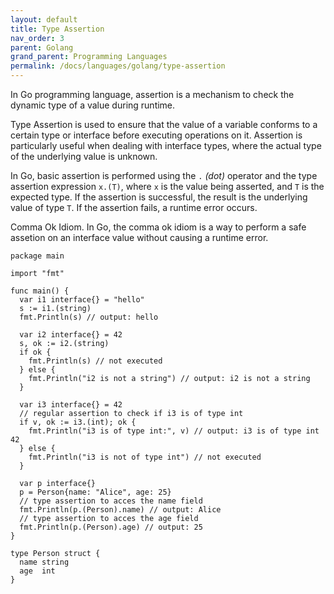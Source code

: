 ```yaml
---
layout: default
title: Type Assertion
nav_order: 3
parent: Golang
grand_parent: Programming Languages
permalink: /docs/languages/golang/type-assertion
---
```


In Go programming language, assertion is a mechanism to check the dynamic type of a value during runtime.

Type Assertion is used to ensure that the value of a variable conforms to a certain type or interface before executing operations on it.
Assertion is particularly useful when dealing with interface types, where the actual type of the underlying value is unknown.

In Go, basic assertion is performed using the `.` _(dot)_ operator and the type assertion expression `x.(T)`, where `x` is the value being asserted, and `T` is the expected type. If the assertion is successful, the result is the underlying value of type `T`. If the assertion fails, a runtime error occurs.

Comma Ok Idiom. In Go, the comma ok idiom is a way to perform a safe assetion on an interface value without causing a runtime error.

```golang
package main

import "fmt"

func main() {
  var i1 interface{} = "hello"
  s := i1.(string)
  fmt.Println(s) // output: hello

  var i2 interface{} = 42
  s, ok := i2.(string)
  if ok {
    fmt.Println(s) // not executed
  } else {
    fmt.Println("i2 is not a string") // output: i2 is not a string
  }

  var i3 interface{} = 42
  // regular assertion to check if i3 is of type int
  if v, ok := i3.(int); ok {
    fmt.Println("i3 is of type int:", v) // output: i3 is of type int 42
  } else {
    fmt.Println("i3 is not of type int") // not executed
  }

  var p interface{}
  p = Person{name: "Alice", age: 25}
  // type assertion to acces the name field
  fmt.Println(p.(Person).name) // output: Alice
  // type assertion to acces the age field
  fmt.Println(p.(Person).age) // output: 25
}

type Person struct {
  name string
  age  int
}
```
